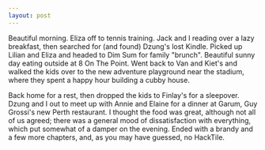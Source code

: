 ```yaml
---
layout: post
---
```


Beautiful morning. Eliza off to tennis training. Jack and I reading over a lazy
breakfast, then searched for (and found) Dzung's lost Kindle. Picked up Lilian
and Eliza and headed to Dim Sum for family "brunch". Beautiful sunny day eating
outside at 8 On The Point. Went back to Van and Kiet's and walked the kids over
to the new adventure playground near the stadium, where they spent a happy hour
building a cubby house.

Back home for a rest, then dropped the kids to Finlay's for a sleepover. Dzung
and I out to meet up with Annie and Elaine for a dinner at Garum, Guy Grossi's
new Perth restaurant. I thought the food was great, although not all of us
agreed; there was a general mood of dissatisfaction with everything, which put
somewhat of a damper on the evening. Ended with a brandy and a few more
chapters, and, as you may have guessed, no HackTile.
